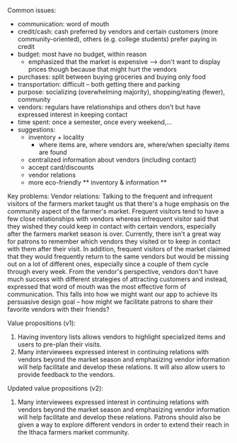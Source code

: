 Common issues:
- communication: word of mouth
- credit/cash: cash preferred by vendors and certain customers (more community-oriented), others (e.g. college students) prefer paying in credit
- budget: most have no budget, within reason 
  - emphasized that the market is expensive --> don't want to display prices though because that might hurt the vendors 
- purchases: split between buying groceries and buying only food 
- transportation: difficult – both getting there and parking
- purpose: socializing (overwhelming majority), shopping/eating (fewer), community
- vendors: regulars have relationships and others don't but have expressed interest in keeping contact
- time spent: once a semester, once every weekend,... 
- suggestions:
  - inventory + locality
    - where items are, where vendors are, where/when specialty items are found 
  - centralized information about vendors (including contact)
  - accept card/discounts
  - vendor relations
  - more eco-friendly
  ** inventory & information ** 

Key problems:
Vendor relations: 
Talking to the frequent and infrequent visitors of the farmers market taught us that there's a huge emphasis on the community aspect of the farmer's market. Frequent visitors tend to have a few close relationships with vendors whereas infrequent visitor said that they wished they could keep in contact with certain vendors, especially after the farmers market season is over. Currently, there isn't a great way for patrons to remember which vendors they visited or to keep in contact with them after their visit. In addition, frequent visitors of the market claimed that they would frequently return to the same vendors but would be missing out on a lot of different ones, especially since a couple of them cycle through every week. From the vendor's perspective, vendors don't have much success with different strategies of attracting customers and instead, expressed that word of mouth was the most effective form of communication. This falls into how we might want our app to achieve its persuasive design goal – how might we facilitate patrons to share their favorite vendors with their friends?

Value propositions (v1): 
1. Having inventory lists allows vendors to highlight specialized items and users to pre-plan their visits.
2. Many interviewees expressed interest in continuing relations with vendors beyond the market season and emphasizing vendor information will help facilitate and develop these relations. It will also allow users to provide feedback to the vendors.

Updated value propositions (v2):
1. Many interviewees expressed interest in continuing relations with vendors beyond the market season and emphasizing vendor information will help facilitate and develop these relations. Patrons should also be given a way to explore different vendors in order to extend their reach in the Ithaca farmers market community.